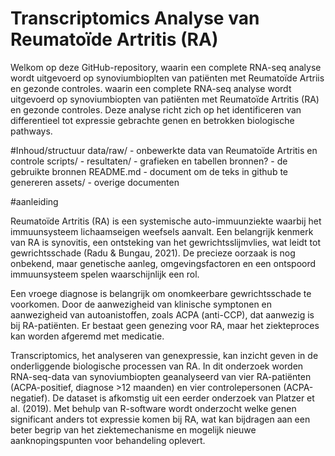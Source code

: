 # Transcriptomics Analyse van Reumatoïde Artritis (RA)
Welkom op deze GitHub-repository, waarin een complete RNA-seq analyse wordt uitgevoerd op synoviumbioplten van patiënten met Reumatoïde Artriis en gezonde controles. waarin een complete RNA-seq analyse wordt uitgevoerd op synoviumbiopten van patiënten met Reumatoïde Artritis (RA) en gezonde controles. Deze analyse richt zich op het identificeren van differentieel tot expressie gebrachte genen en betrokken biologische pathways.

#Inhoud/structuur
data/raw/ - onbewerkte data van Reumatoïde Artritis en controle scripts/ - resultaten/ - grafieken en tabellen bronnen? - de gebruikte bronnen README.md - document om de teks in github te genereren assets/ - overige documenten

#aanleiding

Reumatoïde Artritis (RA) is een systemische auto-immuunziekte waarbij het immuunsysteem lichaamseigen weefsels aanvalt. Een belangrijk kenmerk van RA is synovitis, een ontsteking van het gewrichtsslijmvlies, wat leidt tot gewrichtsschade (Radu & Bungau, 2021). De precieze oorzaak is nog onbekend, maar genetische aanleg, omgevingsfactoren en een ontspoord immuunsysteem spelen waarschijnlijk een rol.

Een vroege diagnose is belangrijk om onomkeerbare gewrichtsschade te voorkomen. Door de aanwezigheid van klinische symptonen en aanwezigheid van autoanistoffen, zoals ACPA (anti-CCP), dat aanwezig is bij RA-patiënten. Er bestaat geen genezing voor RA, maar het ziekteproces kan worden afgeremd met medicatie.

Transcriptomics, het analyseren van genexpressie, kan inzicht geven in de onderliggende biologische processen van RA. In dit onderzoek worden RNA-seq-data van synoviumbiopten geanalyseerd van vier RA-patiënten (ACPA-positief, diagnose >12 maanden) en vier controlepersonen (ACPA-negatief). De dataset is afkomstig uit een eerder onderzoek van Platzer et al. (2019). Met behulp van R-software wordt onderzocht welke genen significant anders tot expressie komen bij RA, wat kan bijdragen aan een beter begrip van het ziektemechanisme en mogelijk nieuwe aanknopingspunten voor behandeling oplevert.
